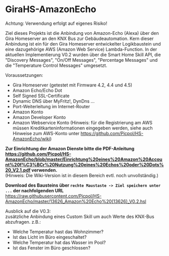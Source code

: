 # GiraHS-AmazonEcho
Achtung: Verwendung erfolgt auf eigenes Risiko!

Ziel dieses Projekts ist die Anbindung von Amazon-Echo (Alexa) über den Gira Homeserver an den KNX Bus zur Gebäudeautomation.
Kern dieser Anbindung ist ein für den Gira Homeserver entwickelter Logikbaustein und eine dazugehörige AWS (Amazon Web Service) Lambda-Function.
In der aktuellen Implementierung V0.2 wurden über die Smart Home Skill API, die "Discovery Messages", "On/Off Messages", "Percentage Messages" und die "Temperature Control Messages" umgesetzt.

Voraussetzungen:
* Gira Homeserver (getestet mit Firmware 4.2, 4.4 und 4.5)
* Amazon Echo/Echo Dot
* Self Signed SSL-Certificate
* Dynamic DNS über MyFritz!, DynDns ...
* Port-Weiterleitung im Internet-Router
* Amazon Konto
* Amazon Developer Konto
* Amazon Webservice Konto (Hinweis: für die Registrierung am AWS müssen Kreditkarteninformationen eingegeben werden, siehe auch Hinweise zum AWS-Konto unter https://github.com/Picpol/HS-AmazonEcho/wiki)

**Zur Einrichtung der Amazon Dienste bitte die PDF-Anleitung https://github.com/Picpol/HS-AmazonEcho/blob/master/Einrichtung%20eines%20Amazon%20Account%20f%C3%BCr%20Nutzung%20eines%20Echos%20oder%20Dots%20_V2.1.pdf verwenden.**  
(Hinweis: Die Wiki-Version ist in diesem Bereich evtl. noch unvollständig.)  

**Download des Bausteins über `rechte Maustaste -> Ziel speichern unter ...` der nachfolgenden URL**  
https://raw.githubusercontent.com/Picpol/HS-AmazonEcho/master/13626_Amazon%20Echo%20(13626)_V0.2.hsl

Ausblick auf die V0.3:  
zusätzliche Anbindung eines Custom Skill um auch Werte des KNX-Bus abzufragen. z.B.:
* Welche Temperatur hast das Wohnzimmer?
* Ist das Licht im Büro eingeschaltet?
* Welche Temperatur hat das Wasser im Pool?
* Ist das Fenster im Büro geschlossen?

